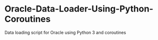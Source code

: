 # Oracle-Data-Loader-Using-Python-Coroutines
Data loading script for Oracle using Python 3 and coroutines
